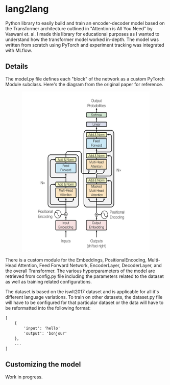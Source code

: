 # lang2lang

Python library to easily build and train an encoder-decoder model based on the Transformer architecture outlined in "Attention is All You Need" by Vaswani et. al. I made this library for educational purposes as I wanted to understand
how the transformer model worked in-depth. The model was written from scratch using PyTorch and experiment tracking was integrated with MLflow.

## Details

The model.py file defines each "block" of the network as a custom PyTorch Module subclass. Here's
the diagram from the original paper for reference.

<p align="center">
    <img src="transformer.png" alt="Transformer model" width="400" height="500">
</p>

There is a custom module for the Embeddings, PositionalEncoding, Multi-Head Attention, Feed Forward Network,
EncoderLayer, DecoderLayer, and the overall Transformer. The various hyperparameters of the model are retrieved
from config.py file including the parameters related to the dataset as well as training related configurations.

The dataset is based on the iswlt2017 dataset and is applicable for all it's different language variations. To train
on other datasets, the dataset.py file will have to be configured for that particular dataset or the data will have to
be reformatted into the following format:

```
[
    {
        'input': 'hello'
        'output': 'bonjour'
    },
    ...
]
```

## Customizing the model

Work in progress.
